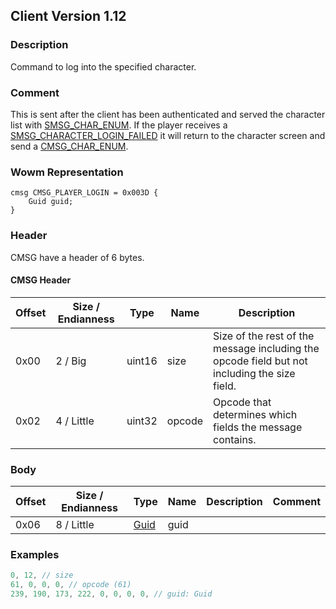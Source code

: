 ## Client Version 1.12

### Description

Command to log into the specified character.

### Comment

This is sent after the client has been authenticated and served the character list with [SMSG_CHAR_ENUM](./smsg_char_enum.md).
If the player receives a [SMSG_CHARACTER_LOGIN_FAILED](./smsg_character_login_failed.md) it will return to the character screen and send a [CMSG_CHAR_ENUM](./cmsg_char_enum.md).

### Wowm Representation
```rust,ignore
cmsg CMSG_PLAYER_LOGIN = 0x003D {
    Guid guid;
}
```
### Header
CMSG have a header of 6 bytes.

#### CMSG Header
| Offset | Size / Endianness | Type   | Name   | Description |
| ------ | ----------------- | ------ | ------ | ----------- |
| 0x00   | 2 / Big           | uint16 | size   | Size of the rest of the message including the opcode field but not including the size field.|
| 0x02   | 4 / Little        | uint32 | opcode | Opcode that determines which fields the message contains.|
### Body
| Offset | Size / Endianness | Type | Name | Description | Comment |
| ------ | ----------------- | ---- | ---- | ----------- | ------- |
| 0x06 | 8 / Little | [Guid](../spec/packed-guid.md) | guid |  |  |
### Examples
```c
0, 12, // size
61, 0, 0, 0, // opcode (61)
239, 190, 173, 222, 0, 0, 0, 0, // guid: Guid
```
